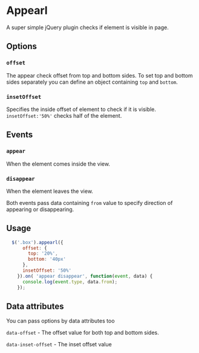 # Appearl
A super simple jQuery plugin checks if element is visible in page.

## Options
### `offset`
The appear check offset from top and bottom sides. To set top and bottom sides separately you can define an object containing `top` and `bottom`.

### `insetOffset`
Specifies the inside offset of element to check if it is visible. `insetOffset:'50%'` checks half of the element.

## Events
### `appear`
When the element comes inside the view.

### `disappear`
When the element leaves the view.

Both events pass data containing `from` value to specify direction of appearing or disappearing.

## Usage
```javascript
  $('.box').appearl({
      offset: {
        top: '20%',
        bottom: '40px'
      },
      insetOffset: '50%'
    }).on( 'appear disappear', function(event, data) {
      console.log(event.type, data.from);
    });
```

## Data attributes
You can pass options by data attributes too

`data-offset` - The offset value for both top and bottom sides.

`data-inset-offset` - The inset offset value